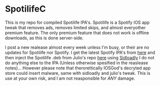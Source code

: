 # SpotilifeC
This is my repo for compiled Spotilife IPA's. Spotilife is a Spotify IOS app tweak that removes ads, removes limited skips, and almost everyother premium feature. The only premium feature that does not work is offline downloads, as this is done server-side.

I post a new realease almost every week unless I'm busy, or their are no updates for Spotilife nor Spotify. I get the latest Spotify IPA's from [here](https://armconverter.com/decryptedappstore/us/spotify) and then inject the Spotilife .deb from Julio's repo [here](julio.hackyouriphone.org) using [Sidloadly](https://sideloadly.io) I do not do anything else to the IPA (Unless otherwise spesified in the reaslease notes)... However please note that therorettically IOSGod's decryted app store could insert malware, same with sidloadly and julio's tweak. This is use at your own risk, and I  am not reasponsible for *ANY* damage.

